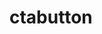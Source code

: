 <!-- generated by markdown-notes-tree -->

# ctabutton

<!-- optional markdown-notes-tree directory description starts here -->

<!-- optional markdown-notes-tree directory description ends here -->


